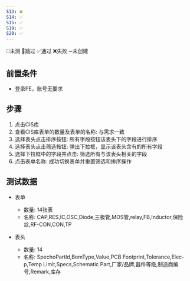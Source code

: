 ```yaml
---
S13: ❌
S14: ✅
S15: ✅
S19: ✅
S20: ✅
---
```

◻️未测    🚫跳过     ✅通过    ❌失败     ➖未创建

## 前置条件

- 登录PE，账号无要求

## 步骤

1. 点击CIS库
2. 查看CIS库表单的数量及表单的名称: 与需求一致
3. 选择表头点击排序按钮: 所有字段按钮该表头下的字段进行排序
4. 选择表头点击筛选按钮: 弹出下拉框，显示该表头含有的所有字段
5. 选择下拉框中的字段并点击: 筛选所有与该表头相关的字段
6. 点击表单名称: 成功切换表单并重置筛选和排序操作

## 测试数据

- 表单
	- 数量: 14张表
	- 名称: CAP,RES,IC,OSC,Diode,三极管,MOS管,relay,FB,Inductor,保险丝,RF-CON,CON,TP

- 表头
	- 数量: 14
	- 名称: SpechoPartId,BomType,Value,PCB Footprint,Tolerance,Elec-p,Temp Limit,Specs,Schematic Part,厂家/品牌,器件等级,制造商编号,Remark,库存
